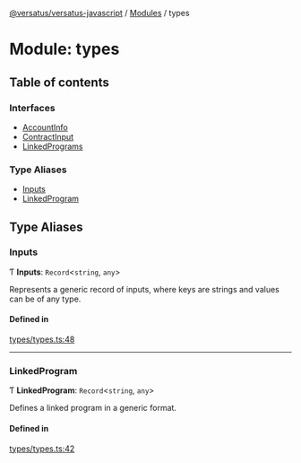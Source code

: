 [@versatus/versatus-javascript](../README.md) / [Modules](../modules.md) / types

# Module: types

## Table of contents

### Interfaces

- [AccountInfo](../interfaces/types.AccountInfo.md)
- [ContractInput](../interfaces/types.ContractInput.md)
- [LinkedPrograms](../interfaces/types.LinkedPrograms.md)

### Type Aliases

- [Inputs](types.md#inputs)
- [LinkedProgram](types.md#linkedprogram)

## Type Aliases

### Inputs

Ƭ **Inputs**: `Record`\<`string`, `any`\>

Represents a generic record of inputs, where keys are strings and values can be of any type.

#### Defined in

[types/types.ts:48](https://github.com/versatus/versatus-javascript/blob/84f84d5/types/index.ts#L48)

___

### LinkedProgram

Ƭ **LinkedProgram**: `Record`\<`string`, `any`\>

Defines a linked program in a generic format.

#### Defined in

[types/types.ts:42](https://github.com/versatus/versatus-javascript/blob/84f84d5/types/index.ts#L42)
